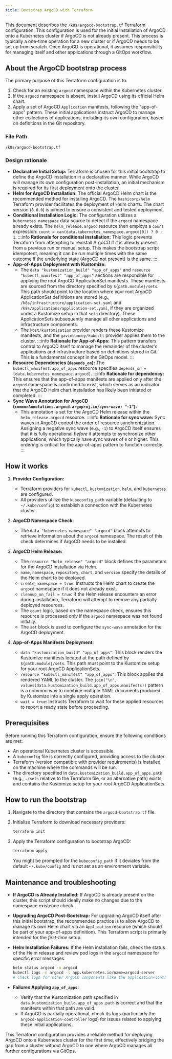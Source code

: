```yaml
---
title: Bootstrap ArgoCD with Terraform
---
```


This document describes the `/k8s/argocd-bootstrap.tf` Terraform configuration. This configuration is used for the
initial installation of ArgoCD onto a Kubernetes cluster if ArgoCD is not already present. This process is typically a
one-time operation for a new cluster or if ArgoCD needs to be set up from scratch. Once ArgoCD is operational, it
assumes responsibility for managing itself and other applications through a GitOps workflow.

## About the ArgoCD bootstrap process

The primary purpose of this Terraform configuration is to:

1. Check for an existing `argocd` namespace within the Kubernetes cluster.
2. If the `argocd` namespace is absent, install ArgoCD using its official Helm chart.
3. Apply a set of ArgoCD `Application` manifests, following the "app-of-apps" pattern. These initial applications
   instruct ArgoCD to manage other collections of applications, including its own configuration, based on definitions in
   the Git repository.

### File Path

`/k8s/argocd-bootstrap.tf`

### Design rationale

- **Declarative Initial Setup:** Terraform is chosen for this initial bootstrap to define the ArgoCD installation in a
  declarative manner. While ArgoCD will manage its own configuration post-installation, an initial mechanism is required
  for its first deployment onto the cluster.
- **Helm for ArgoCD Installation:** The official ArgoCD Helm chart is the recommended method for installing ArgoCD. The
  `hashicorp/helm` Terraform provider facilitates the deployment of Helm charts. The chart version (`8.0.0`) is pinned
  to ensure a consistent and tested deployment.
- **Conditional Installation Logic:** The configuration utilizes a `kubernetes_namespace` data source to detect if the
  `argocd` namespace already exists. The `helm_release.argocd` resource then employs a `count` expression:
  `count = can(data.kubernetes_namespace.argocd[0]) ? 0 : 1`. :::info **Rationale for conditional installation:** This
  logic prevents Terraform from attempting to reinstall ArgoCD if it is already present from a previous run or manual
  setup. This makes the bootstrap script idempotent, meaning it can be run multiple times with the same outcome if the
  underlying state (ArgoCD not present) is the same. :::
- **App-of-Apps Deployment with Kustomize:**
  - The `data "kustomization_build" "app_of_apps"` and `resource "kubectl_manifest" "app_of_apps"` sections are
    responsible for applying the root ArgoCD ApplicationSet manifests. These manifests are sourced from the directory
    specified by `${path.module}/sets`. This path should point to the location where your root ArgoCD ApplicationSet
    definitions are stored (e.g., `/k8s/infrastructure/application-set.yaml` and
    `/k8s/applications/application-set.yaml`, if they are organized under a Kustomize setup in that `sets` directory).
    These ApplicationSets subsequently manage all other applications and infrastructure components.
  - The `kbst/kustomization` provider renders these Kustomize manifests, and the `gavinbunney/kubectl` provider applies
    them to the cluster. :::info **Rationale for App-of-Apps:** This pattern transfers control to ArgoCD itself to
    manage the remainder of the cluster's applications and infrastructure based on definitions stored in Git. This is a
    fundamental concept in the GitOps model. :::
- **Resource Dependencies (`depends_on`):** The `kubectl_manifest.app_of_apps` resource specifies
  `depends_on = [data.kubernetes_namespace.argocd]`. :::info **Rationale for dependency:** This ensures that the
  app-of-apps manifests are applied only after the `argocd` namespace is confirmed to exist, which serves as an
  indicator that the ArgoCD Helm chart installation has likely been initiated or completed. :::
- **Sync Wave Annotation for ArgoCD (`commonAnnotations.argocd.argoproj.io/sync-wave: "-1"`):**
  - This annotation is set for the ArgoCD Helm release within the `helm_release.argocd` resource. :::info **Rationale
    for sync wave:** Sync waves in ArgoCD control the order of resource synchronization. Assigning a negative sync wave
    (e.g., `-1`) to ArgoCD itself ensures that it is fully operational _before_ it attempts to synchronize other
    applications, which typically have sync waves of `0` or higher. This ordering is critical for the app-of-apps
    pattern to function correctly. :::

## How it works

1. **Provider Configuration:**

   - Terraform providers for `kubectl`, `kustomization`, `helm`, and `kubernetes` are configured.
   - All providers utilize the `kubeconfig_path` variable (defaulting to `~/.kube/config`) to establish a connection
     with the Kubernetes cluster.

2. **ArgoCD Namespace Check:**

   - The `data "kubernetes_namespace" "argocd"` block attempts to retrieve information about the `argocd` namespace. The
     result of this check determines if ArgoCD needs to be installed.

3. **ArgoCD Helm Release:**

   - The `resource "helm_release" "argocd"` block defines the parameters for the ArgoCD installation via Helm.
   - `name`, `namespace`, `repository`, `chart`, and `version` specify the details of the Helm chart to be deployed.
   - `create_namespace = true`: Instructs the Helm chart to create the `argocd` namespace if it does not already exist.
   - `cleanup_on_fail = true`: If the Helm release encounters an error during installation, Terraform will attempt to
     remove any partially deployed resources.
   - The `count` logic, based on the namespace check, ensures this resource is processed only if the `argocd` namespace
     was not found initially.
   - The `set` block is used to configure the `sync-wave` annotation for the ArgoCD deployment.

4. **App-of-Apps Manifests Deployment:**
   - `data "kustomization_build" "app_of_apps"`: This block renders the Kustomize manifests located at the path defined
     by `${path.module}/sets`. This path must point to the Kustomize setup for your root ArgoCD ApplicationSets.
   - `resource "kubectl_manifest" "app_of_apps"`: This block applies the rendered YAML to the cluster. The
     `join("\n", values(data.kustomization_build.app_of_apps.manifests))` pattern is a common way to combine multiple
     YAML documents produced by Kustomize into a single apply operation.
   - `wait = true`: Instructs Terraform to wait for these applied resources to report a ready state before proceeding.

## Prerequisites

Before running this Terraform configuration, ensure the following conditions are met:

- An operational Kubernetes cluster is accessible.
- A `kubeconfig` file is correctly configured, providing access to the cluster.
- Terraform (version compatible with provider requirements) is installed on the machine where the commands will be run.
- The directory specified in `data.kustomization_build.app_of_apps.path` (e.g., `./sets` relative to the Terraform file,
  or an alternative path) exists and contains the Kustomize setup for your root ArgoCD ApplicationSets.

## How to run the bootstrap

1. Navigate to the directory that contains the `argocd-bootstrap.tf` file.
2. Initialize Terraform to download necessary providers:

   ```bash
   terraform init
   ```

3. Apply the Terraform configuration to bootstrap ArgoCD:

   ```bash
   terraform apply
   ```

   You might be prompted for the `kubeconfig_path` if it deviates from the default `~/.kube/config` and is not set as an
   environment variable.

## Maintenance and troubleshooting

- **If ArgoCD is Already Installed:** If ArgoCD is already present on the cluster, this script should ideally make no
  changes due to the namespace existence check.
- **Upgrading ArgoCD Post-Bootstrap:** For upgrading ArgoCD itself after this initial bootstrap, the recommended
  practice is to allow ArgoCD to manage its own Helm chart via an `Application` resource (which should be part of your
  app-of-apps definition). This Terraform script is primarily intended for the _first-time_ setup.
- **Helm Installation Failures:** If the Helm installation fails, check the status of the Helm release and review pod
  logs in the `argocd` namespace for specific error messages.

  ```bash
  helm status argocd -n argocd
  kubectl logs -n argocd -l app.kubernetes.io/name=argocd-server
  # Check logs for other ArgoCD components like the application-controller as well.
  ```

- **Failures Applying `app_of_apps`:**
  - Verify that the Kustomization path specified in `data.kustomization_build.app_of_apps.path` is correct and that the
    manifests within that path are valid.
  - If ArgoCD is partially operational, check its logs (particularly the `argocd-application-controller` logs) for
    issues related to applying these initial applications.

This Terraform configuration provides a reliable method for deploying ArgoCD onto a Kubernetes cluster for the first
time, effectively bridging the gap from a cluster without ArgoCD to one where ArgoCD manages all further configurations
via GitOps.
